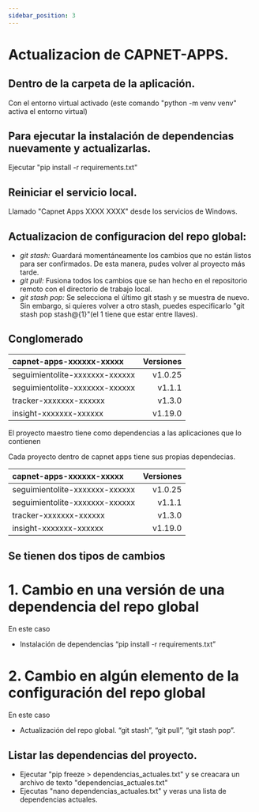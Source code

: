 ```yaml
---
sidebar_position: 3
---
```

# Actualizacion de CAPNET-APPS.

## Dentro de la carpeta de la aplicación. 
Con el entorno virtual activado (este comando "python -m venv venv" activa el entorno virtual)
## Para ejecutar la instalación de dependencias nuevamente y actualizarlas. 
Ejecutar "pip install -r requirements.txt"
## Reiniciar el servicio local.
Llamado "Capnet Apps XXXX XXXX" desde los servicios de Windows.
## Actualizacion de configuracion del repo global:
- *git stash:* Guardará momentáneamente los cambios que no están 
listos para ser confirmados. De esta manera, pudes volver al 
proyecto más tarde.
- *git pull:* Fusiona todos los cambios que se han hecho en el 
repositorio remoto con el directorio de trabajo local. 
- *git stash pop:* Se selecciona el último git stash y se muestra de nuevo. Sin embargo, si quieres volver a otro stash, puedes especificarlo "git stash pop stash@{1}"(el 1 tiene que estar entre llaves).
## Conglomerado 
|capnet-apps-xxxxxx-xxxxx| Versiones  |
|:----------------|----------------:|
| seguimientolite-xxxxxxx-xxxxxx | v1.0.25|
| seguimientolite-xxxxxxx-xxxxxx | v1.1.1|
| tracker-xxxxxxx-xxxxxx    |      v1.3.0 | 
| insight-xxxxxxx-xxxxxx   |       v1.19.0|

El proyecto maestro tiene como dependencias a las aplicaciones que lo contienen

Cada proyecto dentro de capnet apps tiene sus propias dependecias.

|capnet-apps-xxxxxx-xxxxx| Versiones  |
|:----------------|----------------:|
| seguimientolite-xxxxxxx-xxxxxx | v1.0.25|
| seguimientolite-xxxxxxx-xxxxxx | v1.1.1|
| tracker-xxxxxxx-xxxxxx    |      v1.3.0 | 
| insight-xxxxxxx-xxxxxx   |       v1.19.0|

## Se tienen dos tipos de cambios
# 1. Cambio en una versión de una dependencia del repo global
En este caso 
- Instalación de dependencias “pip install -r requirements.txt”
# 2. Cambio en algún elemento de la configuración del repo global
En este caso
- Actualización del repo global. “git stash”, “git pull”, “git stash pop”.
## Listar las dependencias del proyecto.
- Ejecutar "pip freeze > dependencias_actuales.txt" y se creacara un archivo de texto "dependencias_actuales.txt"
- Ejecutas "nano dependencias_actuales.txt" y veras una lista de dependencias actuales. 
## 
## 
## 